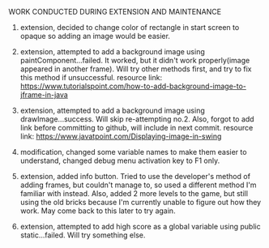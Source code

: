WORK CONDUCTED DURING EXTENSION AND MAINTENANCE

1. extension, decided to change color of rectangle in start screen to opaque so adding an image would be easier.

2. extension, attempted to add a background image using paintComponent...failed. It worked, but it didn't work properly(image appeared in another frame). Will try other methods first, and try to fix this method if unsuccessful. 
resource link: https://www.tutorialspoint.com/how-to-add-background-image-to-jframe-in-java

3. extension, attempted to add a background image using drawImage...success. Will skip re-attempting no.2. Also, forgot to add link before committing to github, will include in next commit. 
resource link: https://www.javatpoint.com/Displaying-image-in-swing

4. modification, changed some variable names to make them easier to understand, changed debug menu activation key to F1 only.

5. extension, added info button. Tried to use the developer's method of adding frames, but couldn't manage to, so used a different method I'm familiar with instead. Also, added 2 more levels to the game, but still using the old bricks because I'm currently unable to figure out how they work. May come back to this later to try again.

6. extension, attempted to add high score as a global variable using public static...failed. Will try something else.